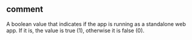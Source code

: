 ## comment

A boolean value that indicates if the app is running as a standalone web app.
If it is, the value is true (1), otherwise it is false (0).